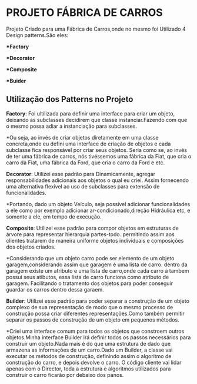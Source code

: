 
# PROJETO FÁBRICA DE CARROS

Projeto Criado para uma Fábrica de Carros,onde no mesmo foi Utilizado 4 Design patterns.São eles:
<p><strong>*Factory</strong> </p>
<p><strong>*Decorator</strong> </p>
<p><strong>*Composite</strong> </p>
<p><strong>*Buider</strong> </p>


## Utilização dos Patterns no Projeto

<strong>Factory</strong>: Foi ultilizada para definir uma interface para criar um objeto, deixando as subclasses decidirem que classe instanciar.Fazendo com que o mesmo possa adiar a instanciação para subclasses.

*Ou seja, ao invés de criar objetos diretamente em uma classe concreta,onde eu defini uma interface de criação de objetos e cada subclasse fica responsável por criar seus objetos. Seria como se, ao invés de ter uma fábrica de carros, nós tivéssemos uma fábrica da Fiat, que cria o carro da Fiat, uma fábrica da Ford, que cria o carro da Ford e etc.


<strong>Decorator</strong>: Utilizei esse padrão para Dinamicamente, agregar responsabilidades adicionais aos objetos o qual eu criei. Assim fornecendo uma alternativa flexível ao uso de subclasses para extensão de funcionalidades.

*Portando, dado um objeto Veículo, seja possível adicionar funcionalidades a ele como por exemplo adicionar ar-condicionado,direção Hidráulica etc, e somente a ele, em tempo de execução.


<strong>Composite</strong>: Utilizei esse padrão para compor objetos em estruturas de árvore para representar hierarquia partes-todo. permitindo assim  aos clientes tratarem de maneira uniforme objetos individuais e composições dos objetos criados.

*Considerando que um objeto carro pode ser elemento de um objeto garagem,considerando assim que garagem é uma lista de carro.
dentro da garagem existe um atributo e uma lista de carro,onde cada carro à tambem possui seus atibutos, essa lista de carro funciona como atributo de garagem. Facilitando o tratamento dos objetos para poder conseguir guardar os carros dentro dessa garaem.

<strong>Builder</strong>: Utilizei esse padrão para poder separar a construção de um objeto complexo de sua representação de modo que o mesmo processo de construção possa criar diferentes representações.Como também permitir separar os passos de construção de um objeto em pequenos métodos.

*Criei uma interface comum para todos os objetos que constroem outros objetos.Minha interface Builder irá definir todos os passos necessários para construir um objeto.Nada mais é do que uma estrutura de dado que armazena as informações de um carro.Dado um Builder, a classe vai executar os métodos de construção, definindo assim o algoritmo de construção do carro, e depois devolve o carro. O código cliente vai lidar apenas com o Director, toda a estrutura e algoritmos utilizados para construir o carro ficarão por debaixo dos panos.

